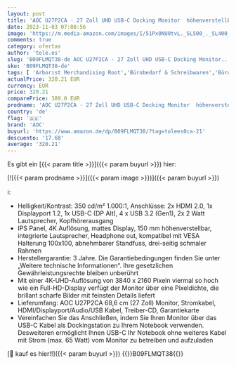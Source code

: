 ```yaml
---
layout: post
title: 'AOC U27P2CA - 27 Zoll UHD USB-C Docking Monitor  höhenverstellbar  3840x2160  60 Hz  HDMI  DisplayPort  USB-C  USB Hub  schwarz'
date: 2023-11-03 07:08:56
image: 'https://m.media-amazon.com/images/I/51Px0NU0tvL._SL500_._SL400_.jpg'
comments: true
category: ofertas
author: 'tole.es'
slug: 'B09FLMQT38-de AOC U27P2CA - 27 Zoll UHD USB-C Docking Monitor...'
sku: 'B09FLMQT38-de'
tags: [ 'Arborist Merchandising Root','Bürobedarf & Schreibwaren','Büromaterial','Computer & Zubehör','Computer & Zubehör: Produkte mit Umwelt-Label','Monitore','Präsentationszubehör','Self Service','Special Features Stores','a4cbee59-f823-40fe-831a-7de64f655f6f_0','a4cbee59-f823-40fe-831a-7de64f655f6f_1301','aoc','🇩🇪', ]
actualPrice: 320.21 EUR
currency: EUR
price: 320.21
comparePrice: 389.0 EUR
prodname: 'AOC U27P2CA - 27 Zoll UHD USB-C Docking Monitor  höhenverstellbar  3840x2160  60 Hz  HDMI  DisplayPort  USB-C  USB Hub  schwarz'
country: 'de'
flag: '🇩🇪'
brand: 'AOC'
buyurl: 'https://www.amazon.de/dp/B09FLMQT38/?tag=tolees0ca-21'
descuento: '17.68'
average: '320.21'
---
```


Es gibt ein [{{< param title >}}]({{< param buyurl >}}) hier:

[![{{< param prodname >}}]({{< param image >}})]({{< param buyurl >}})

ℹ️:

- Helligkeit/Kontrast: 350 cd/m² 1.000:1, Anschlüsse: 2x HDMI 2.0, 1x Displayport 1.2, 1x USB-C (DP Alt), 4 x USB 3.2 (Gen1), 2x 2 Watt Lautsprecher, Kopfhörerausgang
- IPS Panel, 4K Auflösung, mattes Display, 150 mm höhenverstellbar, integrierte Lautsprecher, Headphone out, kompatibel mit VESA Halterung 100x100, abnehmbarer Standfuss, drei-seitig schmaler Rahmen
- Herstellergarantie: 3 Jahre. Die Garantiebedingungen finden Sie unter „Weitere technische Informationen“. Ihre gesetzlichen Gewährleistungsrechte bleiben unberührt
- Mit einer 4K-UHD-Auflösung von 3840 x 2160 Pixeln viermal so hoch wie ein Full-HD-Display verfügt der Monitor über eine Pixeldichte, die brillant scharfe Bilder mit feinsten Details liefert
- Lieferumfang: AOC U27P2CA 68,6 cm (27 Zoll) Monitor, Stromkabel, HDMI/Displayport/Audio/USB Kabel, Treiber-CD, Garantiekarte
- Vereinfachen Sie das Anschließen, indem Sie Ihren Monitor über das USB-C Kabel als Dockingstation zu Ihrem Notebook verwenden. Desweiteren ermöglicht Ihnen USB-C Ihr Notebook ohne weiteres Kabel mit Strom (max. 65 Watt) vom Monitor zu betreiben und aufzuladen

[🛒 kauf es hier!!]({{< param buyurl >}})
{{<world>}}B09FLMQT38{{</world>}}
